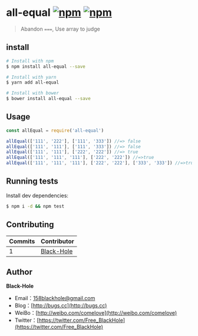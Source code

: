 # all-equal [![npm](https://img.shields.io/npm/v/npm.svg)](https://github.com/BlackHole1/all-equal) [![npm](https://img.shields.io/npm/dm/localeval.svg)](https://github.com/BlackHole1/all-equal)

> Abandon `===`, Use array to judge

## install

``` bash
# Install with npm
$ npm install all-equal --save

# Install with yarn
$ yarn add all-equal

# Install with bower
$ bower install all-equal --save
```

## Usage

``` javascript
const allEqual = require('all-equal')

allEqual(['111', '222'], ['111', '333']) //=> false
allEqual(['111', '111'], ['111', '333']) //=> false
allEqual(['111', '111'], ['222', '222']) //=> true
allEqual(['111', '111', '111'], ['222', '222']) //=>true
allEqual(['111', '111', '111'], ['222', '222'], ['333', '333']) //=>true
```

## Running tests

Install dev dependencies:

``` bash
$ npm i -d && npm test
```

## Contributing


| **Commits** | **Contributor** | 
| --- | --- |
| 1 | [Black-Hole](https://github.com/BlackHole1) |

## Author

**Black-Hole**

* Email：158blackhole@gmail.com
* Blog：[http://bugs.cc](http://bugs.cc)
* WeiBo：[http://weibo.com/comelove](http://weibo.com/comelove)
* Twitter：[https://twitter.com/Free_BlackHole](https://twitter.com/Free_BlackHole)